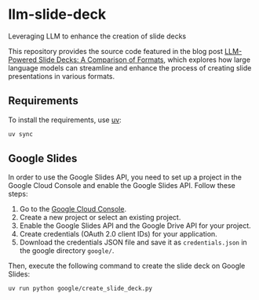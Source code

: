 # llm-slide-deck

Leveraging LLM to enhance the creation of slide decks

This repository provides the source code featured in the blog post [LLM-Powered Slide Decks: A Comparison of Formats](https://nbrosse.github.io/posts/llm-slides/llm-slides.html), which explores how large language models can streamline and enhance the process of creating slide presentations in various formats.

## Requirements

To install the requirements, use [uv](https://docs.astral.sh/uv/): 

```bash
uv sync
```

## Google Slides

In order to use the Google Slides API, you need to set up a project in the Google Cloud Console and enable the Google Slides API. Follow these steps:

1. Go to the [Google Cloud Console](https://console.cloud.google.com/).
2. Create a new project or select an existing project.
3. Enable the Google Slides API and the Google Drive API for your project.
4. Create credentials (OAuth 2.0 client IDs) for your application.
5. Download the credentials JSON file and save it as `credentials.json` in the google directory `google/`.

Then, execute the following command to create the slide deck on Google Slides:

```bash
uv run python google/create_slide_deck.py
```